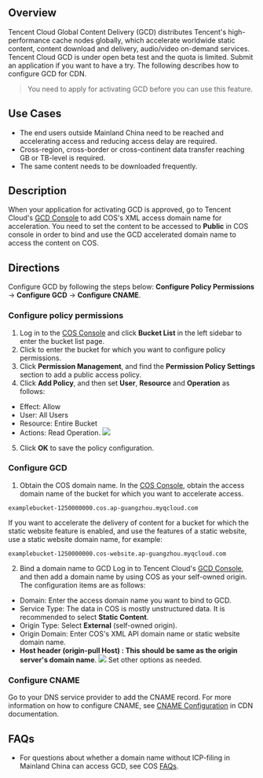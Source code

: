 ## Overview

Tencent Cloud Global Content Delivery (GCD) distributes Tencent's high-performance cache nodes globally, which accelerate worldwide static content, content download and delivery, audio/video on-demand services.
Tencent Cloud GCD is under open beta test and the quota is limited. Submit an application if you want to have a try. The following describes how to configure GCD for CDN.

>You need to apply for activating GCD before you can use this feature.

## Use Cases

- The end users outside Mainland China need to be reached and accelerating access and reducing access delay are required.
- Cross-region, cross-border or cross-continent data transfer reaching GB or TB-level is required.
- The same content needs to be downloaded frequently.

## Description

When your application for activating GCD is approved, go to Tencent Cloud's [GCD Console](https://console.cloud.tencent.com/cdn/open_oversea) to add COS's XML access domain name for acceleration.
You need to set the content to be accessed to **Public** in COS console in order to bind and use the GCD accelerated domain name to access the content on COS.

## Directions
Configure GCD by following the steps below: **Configure Policy Permissions** -> **Configure GCD** -> **Configure CNAME**.

### Configure policy permissions

1. Log in to the [COS Console](https://console.cloud.tencent.com/cos5) and click **Bucket List** in the left sidebar to enter the bucket list page.
2. Click to enter the bucket for which you want to configure policy permissions.
3. Click **Permission Management**, and find the **Permission Policy Settings** section to add a public access policy.
4. Click **Add Policy**, and then set **User**, **Resource** and **Operation** as follows:
 - Effect: Allow
 - User: All Users
 - Resource: Entire Bucket
 - Actions: Read Operation.
![](https://main.qcloudimg.com/raw/3b29c902ad3ea3b64ef07485b813bf53.png)
5. Click **OK** to save the policy configuration.

### Configure GCD

1. Obtain the COS domain name.
In the [COS Console](https://console.cloud.tencent.com/cos5), obtain the access domain name of the bucket for which you want to accelerate access.
```shell
examplebucket-1250000000.cos.ap-guangzhou.myqcloud.com
```
If you want to accelerate the delivery of content for a bucket for which the static website feature is enabled, and use the features of a static website, use a static website domain name, for example:
```shell
examplebucket-1250000000.cos-website.ap-guangzhou.myqcloud.com
```
2. Bind a domain name to GCD
Log in to Tencent Cloud's [GCD Console](https://console.cloud.tencent.com/cdn/open_oversea), and then add a domain name by using COS as your self-owned origin. The configuration items are as follows:
 - Domain: Enter the access domain name you want to bind to GCD.
 - Service Type: The data in COS is mostly unstructured data. It is recommended to select **Static Content**.
 - Origin Type: Select **External** (self-owned origin).
 - Origin Domain: Enter COS's XML API domain name or static website domain name.
 - **Host header (origin-pull Host) : This should be same as the origin server's domain name**.
![](https://main.qcloudimg.com/raw/691da49e660fb3a5675d371821e702d9.png)
Set other options as needed.

### Configure CNAME
Go to your DNS service provider to add the CNAME record. For more information on how to configure CNAME, see [CNAME Configuration](https://intl.cloud.tencent.com/document/product/228/3121) in CDN documentation.

## FAQs
- For questions about whether a domain name without ICP-filing in Mainland China can access GCD, see COS [FAQs](https://intl.cloud.tencent.com/document/product/436/30590).
